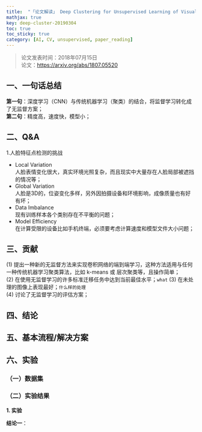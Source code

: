 ```yaml
---
title:  "「论文解读」 Deep Clustering for Unsupervised Learning of Visual Features"
mathjax: true
key: deep-cluster-20190304
toc: true
toc_sticky: true
category: [AI, CV, unsupervised, paper_reading]
---
```


>论文发表时间：2018年07月15日    
论文：<https://arxiv.org/abs/1807.05520>  



## 一、一句话总结  
**第一句**：深度学习（CNN）与传统机器学习（聚类）的结合，将监督学习转化成了无监督方案；    
**第二句**：精度高，速度快，模型小；    

## 二、Q&A  

1.人脸特征点检测的挑战  
 

- Local Variation  
人脸表情变化很大，真实环境光照复杂，而且现实中大量存在人脸局部被遮挡的情况等；  
- Global Variation  
人脸是3D的，位姿变化多样，另外因拍摄设备和环境影响，成像质量也有好有坏；   
- Data Imbalance  
现有训练样本各个类别存在不平衡的问题；  
- Model Efficiency  
在计算受限的设备比如手机终端，必须要考虑计算速度和模型文件大小问题；   

## 三、贡献  
(1) 提出一种新的无监督方法来实现卷积网络的端到端学习，这种方法适用与任何一种传统机器学习聚类算法，比如 k-means 或 层次聚类等，且操作简单；  
(2) 在使用无监督学习的许多标准迁移任务中达到当前最佳水平；`what`
(3) 在未处理的图像上表现最好；`什么样的处理`  
(4) 讨论了无监督学习的评估方案；  

## 四、结论  

## 五、基本流程/解决方案

## 六、实验  

### <span id="dataset">（一）数据集</span>


### （二）实验结果   

<span id="explore">**1. 实验**</span>    

**结论一**：  
